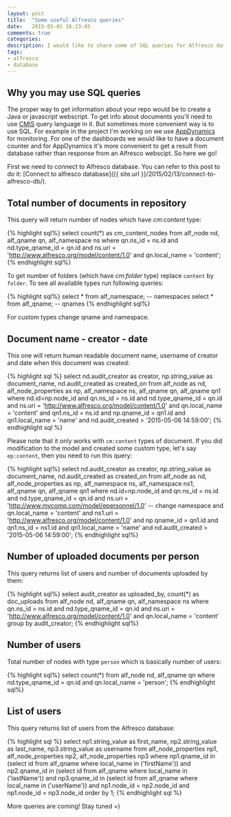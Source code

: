 ```yaml
---
layout: post
title:  "Some useful Alfresco queries"
date:   2015-05-01 16:23:45
comments: true
categories:
description: I would like to share some of SQL queries for Alfresco database which could be useful.
tags: 
- alfresco
- database
---
```


## Why you may use SQL queries

The proper way to get information about your repo would be to create a Java or javascript webscript. To get info about documents you'll need to use [CMIS](http://docs.alfresco.com/4.2/concepts/intrans-metadata-query.html) query language in it. But sometimes more convenient way is to use SQL. For example in the project I'm working on we use [AppDynamics](https://www.appdynamics.com/) for monitoring. For one of the dashboards we would like to have a document counter and for AppDynamics it's more convenient to get a result from database rather than response from an Alfresco webscipt. So here we go!

First we need to connect to Alfresco database. You can refer to this post to do it: [Connect to alfresco database]({{ site.url }}/2015/02/13/connect-to-alfresco-db/).

## Total number of documents in repository

This query will return number of nodes which have _cm:content_ type:

{% highlight sql%}
select count(*) as cm_content_nodes
from alf_node nd, alf_qname qn, alf_namespace ns
where qn.ns_id = ns.id
  and nd.type_qname_id = qn.id
  and ns.uri = 'http://www.alfresco.org/model/content/1.0'
  and qn.local_name = 'content';
{% endhighlight sql%}

To get number of folders (which have _cm:folder_ type) replace `content` by `folder`. To see all available types run following queries:

{% highlight sql%}
select * from alf_namespace; -- namespaces
select * from alf_qname;     -- qnames
{% endhighlight sql%}

For custom types change qname and namespace.

## Document name - creator - date

This one will return human readable document name, username of creator and date when this document was created:

{% highlight sql %}
select nd.audit_creator as creator, 
       np.string_value as document_name, 
       nd.audit_created as created_on
  from alf_node as nd, alf_node_properties as np, 
       alf_namespace ns, alf_qname qn, alf_qname qn1
 where nd.id=np.node_id
   and qn.ns_id = ns.id
   and nd.type_qname_id = qn.id
   and ns.uri = 'http://www.alfresco.org/model/content/1.0'
   and qn.local_name = 'content'
   and qn1.ns_id = ns.id
   and np.qname_id = qn1.id
   and qn1.local_name = 'name'
   and nd.audit_created > '2015-05-06 14:59:00';
{% endhighlight sql %}

Please note that it only works with `cm:content` types of document. If you did modification to the model and created some custom type, let's say `ep:content`, then you need to run this query:

{% highlight sql%}
select nd.audit_creator as creator, 
       np.string_value as document_name, 
       nd.audit_created as created_on
  from alf_node as nd, alf_node_properties as np, 
       alf_namespace ns, alf_namespace ns1, 
       alf_qname qn, alf_qname qn1
 where nd.id=np.node_id
   and qn.ns_id = ns.id
   and nd.type_qname_id = qn.id
   and ns.uri = 'http://www.mycomp.com/model/epersonnel/1.0' -- change namespace
   and qn.local_name = 'content'
   and ns1.uri = 'http://www.alfresco.org/model/content/1.0'
   and np.qname_id = qn1.id
   and qn1.ns_id = ns1.id
   and qn1.local_name = 'name'
   and nd.audit_created > '2015-05-06 14:59:00';
{% endhighlight sql%}

## Number of uploaded documents per person

This query returns list of users and number of documents uploaded by them:

{% highlight sql%}
select audit_creator as uploaded_by, count(*) as doc_uploads
from alf_node nd, alf_qname qn, alf_namespace ns
where qn.ns_id = ns.id
  and nd.type_qname_id = qn.id
  and ns.uri = 'http://www.alfresco.org/model/content/1.0'
  and qn.local_name = 'content'
group by audit_creator;
{% endhighlight sql%}

## Number of users

Total number of nodes with type `person` which is basically number of users:

{% highlight sql%}
select count(*)
from alf_node nd, alf_qname qn
where nd.type_qname_id = qn.id
  and qn.local_name = 'person';
{% endhighlight sql%}

## List of users

This query returns list of users from the Alfresco database:

{% highlight sql %}
select 
  np1.string_value as first_name, 
  np2.string_value as last_name, 
  np3.string_value as username
from 
  alf_node_properties np1, 
  alf_node_properties np2, 
  alf_node_properties np3
where np1.qname_id in (select id from alf_qname where local_name in ('firstName'))
  and np2.qname_id in (select id from alf_qname where local_name in ('lastName'))
  and np3.qname_id in (select id from alf_qname where local_name in ('userName'))
  and np1.node_id = np2.node_id and np1.node_id = np3.node_id
order by 1;
{% endhighlight sql %}

More queries are coming! Stay tuned =)